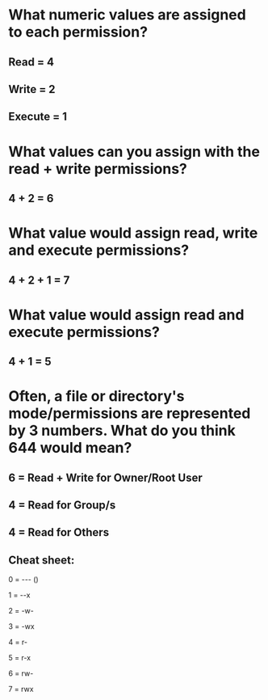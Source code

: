 # What numeric values are assigned to each permission?

## Read = 4
## Write = 2
## Execute = 1

# What values can you assign with the  read + write permissions?

## 4 + 2 = 6

# What value would assign read, write and execute permissions?

## 4 + 2 + 1 = 7

# What value would assign read and execute permissions?

## 4 + 1 = 5

# Often, a file or directory's mode/permissions are represented by 3 numbers. What do you think 644 would mean?

## 6 = Read + Write for Owner/Root User
## 4 = Read for Group/s
## 4 = Read for Others 


## Cheat sheet:

0 = --- ()

1 = --x

2 = -w-

3 = -wx

4 = r-

5 = r-x

6 = rw-

7 = rwx
